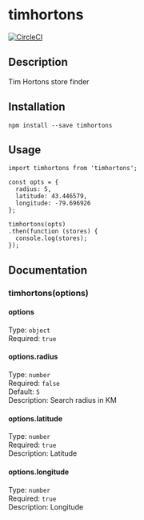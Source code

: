 # timhortons

[![CircleCI](https://circleci.com/gh/kirkeaton/timhortons.svg?style=svg)](https://circleci.com/gh/kirkeaton/timhortons)

## Description

Tim Hortons store finder

## Installation

```
npm install --save timhortons
```

## Usage

```
import timhortons from 'timhortons';

const opts = {
  radius: 5,
  latitude: 43.446579,
  longitude: -79.696926
};

timhortons(opts)
.then(function (stores) {
  console.log(stores);
});
```

## Documentation

### timhortons(options)

#### options

Type: `object`<br/>
Required: `true`

#### options.radius

Type: `number`<br/>
Required: `false`<br/>
Default: `5`<br/>
Description: Search radius in KM

#### options.latitude

Type: `number`<br/>
Required: `true`<br/>
Description: Latitude

#### options.longitude

Type: `number`<br/>
Required: `true`<br/>
Description: Longitude
